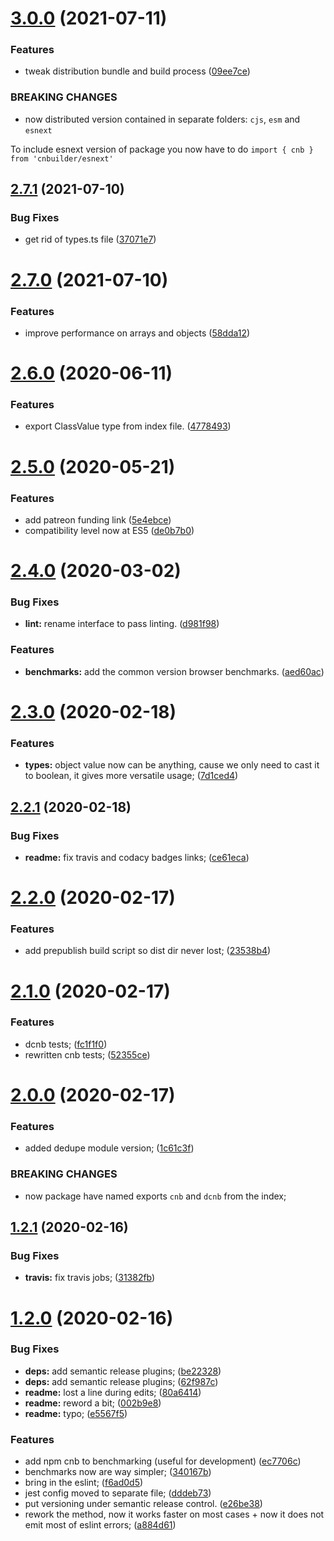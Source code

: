 # [3.0.0](https://github.com/xobotyi/cnbuilder/compare/v2.7.1...v3.0.0) (2021-07-11)


### Features

* tweak distribution bundle and build process ([09ee7ce](https://github.com/xobotyi/cnbuilder/commit/09ee7ceffbb6125dac1670039606566cc817ed75))


### BREAKING CHANGES

* now distributed version contained in separate folders: `cjs`, `esm` and
`esnext`

To include esnext version of package you now have to do
`import { cnb } from 'cnbuilder/esnext'`

## [2.7.1](https://github.com/xobotyi/cnbuilder/compare/v2.7.0...v2.7.1) (2021-07-10)


### Bug Fixes

* get rid of types.ts file ([37071e7](https://github.com/xobotyi/cnbuilder/commit/37071e782b527391199c6b21581ac881af242904))

# [2.7.0](https://github.com/xobotyi/cnbuilder/compare/v2.6.0...v2.7.0) (2021-07-10)


### Features

* improve performance on arrays and objects ([58dda12](https://github.com/xobotyi/cnbuilder/commit/58dda1220efa6f5dee98d07513b8eb441303c6a4))

# [2.6.0](https://github.com/xobotyi/cnbuilder/compare/v2.5.0...v2.6.0) (2020-06-11)


### Features

* export ClassValue type from index file. ([4778493](https://github.com/xobotyi/cnbuilder/commit/4778493f85e28e716ecf797fe64abaf7496f5470))

# [2.5.0](https://github.com/xobotyi/cnbuilder/compare/v2.4.0...v2.5.0) (2020-05-21)


### Features

* add patreon funding link ([5e4ebce](https://github.com/xobotyi/cnbuilder/commit/5e4ebce409b718d3593f2530bea0ffe41ae96ba8))
* compatibility level now at ES5 ([de0b7b0](https://github.com/xobotyi/cnbuilder/commit/de0b7b0bf71341c0477ff7a6fe1bc6477d290e59))

# [2.4.0](https://github.com/xobotyi/cnbuilder/compare/v2.3.0...v2.4.0) (2020-03-02)


### Bug Fixes

* **lint:** rename interface to pass linting. ([d981f98](https://github.com/xobotyi/cnbuilder/commit/d981f983e985be01105563e465e7f0020047f971))


### Features

* **benchmarks:** add the common version browser benchmarks. ([aed60ac](https://github.com/xobotyi/cnbuilder/commit/aed60ac7991e62b4c1b3d46a290fced0fb03f331))

# [2.3.0](https://github.com/xobotyi/cnbuilder/compare/v2.2.1...v2.3.0) (2020-02-18)


### Features

* **types:** object value now can be anything, cause we only need to cast it to boolean, it gives more versatile usage; ([7d1ced4](https://github.com/xobotyi/cnbuilder/commit/7d1ced48d7439972917b372c42cd223fb963428a))

## [2.2.1](https://github.com/xobotyi/cnbuilder/compare/v2.2.0...v2.2.1) (2020-02-18)


### Bug Fixes

* **readme:** fix travis and codacy badges links; ([ce61eca](https://github.com/xobotyi/cnbuilder/commit/ce61ecab2d5e7efe8e2ac15c6abf42d56258d1c6))

# [2.2.0](https://github.com/xobotyi/cnbuilder/compare/v2.1.0...v2.2.0) (2020-02-17)


### Features

* add prepublish build script so dist dir never lost; ([23538b4](https://github.com/xobotyi/cnbuilder/commit/23538b4db4a8fc4d6297a8f94c9e01d4170a64a9))

# [2.1.0](https://github.com/xobotyi/cnbuilder/compare/v2.0.0...v2.1.0) (2020-02-17)


### Features

* dcnb tests; ([fc1f1f0](https://github.com/xobotyi/cnbuilder/commit/fc1f1f08dd0ea2070fe5186545016ad917f3ed3c))
* rewritten cnb tests; ([52355ce](https://github.com/xobotyi/cnbuilder/commit/52355ce51dcc59ec8bfe1da055fbf1910144c1b1))

# [2.0.0](https://github.com/xobotyi/cnbuilder/compare/v1.2.1...v2.0.0) (2020-02-17)


### Features

* added dedupe module version; ([1c61c3f](https://github.com/xobotyi/cnbuilder/commit/1c61c3fd2567d8586e22e46f02c6cc8050f8dcb5))


### BREAKING CHANGES

* now package have named exports `cnb` and `dcnb` from the index;

## [1.2.1](https://github.com/xobotyi/cnbuilder/compare/v1.2.0...v1.2.1) (2020-02-16)


### Bug Fixes

* **travis:** fix travis jobs; ([31382fb](https://github.com/xobotyi/cnbuilder/commit/31382fb2953d44facaa099fb30c671af15f86779))

# [1.2.0](https://github.com/xobotyi/cnbuilder/compare/v1.1.7...v1.2.0) (2020-02-16)


### Bug Fixes

* **deps:** add semantic release plugins; ([be22328](https://github.com/xobotyi/cnbuilder/commit/be2232809e601e60772a8296e663bb9ab3c9047c))
* **deps:** add semantic release plugins; ([62f987c](https://github.com/xobotyi/cnbuilder/commit/62f987ca2c4cd42accf60b8bc87b30ba388526ab))
* **readme:** lost a line during edits; ([80a6414](https://github.com/xobotyi/cnbuilder/commit/80a641437d153a8d098dfaa797b6400bee1984c8))
* **readme:** reword a bit; ([002b9e8](https://github.com/xobotyi/cnbuilder/commit/002b9e8d7e823b8b9d5605627dd71b8b64c7cd91))
* **readme:** typo; ([e5567f5](https://github.com/xobotyi/cnbuilder/commit/e5567f584b18b6f42ec0a75739c41193a9229577))


### Features

* add npm cnb to benchmarking (useful for development) ([ec7706c](https://github.com/xobotyi/cnbuilder/commit/ec7706ce129a7338f046bb3e45457c64d08801e6))
* benchmarks now are way simpler; ([340167b](https://github.com/xobotyi/cnbuilder/commit/340167b2a8d8300f29e3e17fd5637d1efa1da60e))
* bring in the eslint; ([f6ad0d5](https://github.com/xobotyi/cnbuilder/commit/f6ad0d50bfbd933a67986c044738ad84df5840d9))
* jest config moved to separate file; ([dddeb73](https://github.com/xobotyi/cnbuilder/commit/dddeb73d22d65fb4eed9472dce053c6120419a62))
* put versioning under semantic release control. ([e26be38](https://github.com/xobotyi/cnbuilder/commit/e26be38f1d5aae203d43e624c05a36a3cb72fa3e))
* rework the method, now it works faster on most cases + now it does not emit most of eslint errors; ([a884d61](https://github.com/xobotyi/cnbuilder/commit/a884d617103d9266d19a507e60097b55a0073b0f))
